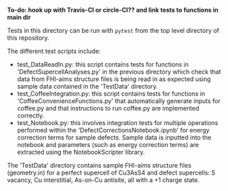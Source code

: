 **To-do: hook up with Travis-CI or circle-CI?? and link tests to functions in main dir**

Tests in this directory can be run with `pytest` from the top level directory of this repository.

The different test scripts include:
- test_DataReadIn.py: this script contains tests for functions in 'DefectSupercellAnalyses.py' in the previous directory which check that data from FHI-aims structure files is being read in as expected using sample data contained in the 'TestData' directory.
- test_CoffeeIntegration.py: this script contains tests for functions in 'CoffeeConvenienceFunctions.py' that automatically generate inputs for coffee.py and that instructions to run coffee.py are implemented correctly.
- test_Notebook.py: this involves integration tests for multiple operations performed within the 'DefectCorrectionsNotebook.ipynb' for energy correction terms for sample defects. Sample data is inputted into the notebook and parameters (such as energy correction terms) are extracted using the NotebookScripter library.


The 'TestData' directory contains sample FHI-aims structure files (geometry.in) for a perfect supercell of Cu3AsS4 and defect supercells: S vacancy, Cu interstitial, As-on-Cu antisite, all with a +1 charge state.
